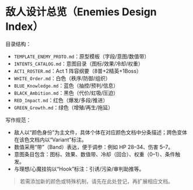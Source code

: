 # 敌人设计总览（Enemies Design Index）

目录结构：
- `TEMPLATE_ENEMY_PROTO.md`：原型模板（字段/意图/数值带）
- `INTENTS_CATALOG.md`：意图目录（图标/效果/冷却/权重）
- `ACT1_ROSTER.md`：Act 1 阵容纲要（8普+2精英+1Boss）
- `WHITE_Order.md`：白色（秩序/防御/组织）
- `BLUE_Knowledge.md`：蓝色（抽控/预判/信息）
- `BLACK_Ambition.md`：黑色（代价/虹吸/压迫）
- `RED_Impact.md`：红色（爆发/多段/推进）
- `GREEN_Growth.md`：绿色（增殖/再生/拖延）

写作规范：
- 敌人以“颜色身份”为主文件，具体个体在对应颜色文档中分条描述；跨色变体在该色文档内以“Variant”标注。
- 数值采用“带”（Band）表达，便于调参：例如 HP 28–34、伤害 5–7。
- 意图条目包含：图标、效果、数值带、冷却（回合）、权重（0–1）、条件触发。
- 与理想/心魔挂钩以“Hook”标注：引诱/污染/审判助推等。

> 若需添加新的颜色或特殊机制，请先在此处登记，再扩展相应文档。
